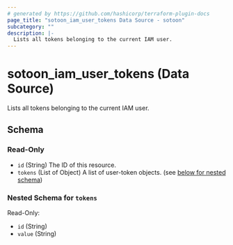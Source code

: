 ```yaml
---
# generated by https://github.com/hashicorp/terraform-plugin-docs
page_title: "sotoon_iam_user_tokens Data Source - sotoon"
subcategory: ""
description: |-
  Lists all tokens belonging to the current IAM user.
---
```


# sotoon_iam_user_tokens (Data Source)

Lists all tokens belonging to the current IAM user.



<!-- schema generated by tfplugindocs -->
## Schema

### Read-Only

- `id` (String) The ID of this resource.
- `tokens` (List of Object) A list of user-token objects. (see [below for nested schema](#nestedatt--tokens))

<a id="nestedatt--tokens"></a>
### Nested Schema for `tokens`

Read-Only:

- `id` (String)
- `value` (String)
